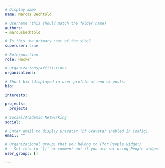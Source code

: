 ```yaml
---
# Display name
name: Marcus Bechtold

# Username (this should match the folder name)
authors:
- marcusbechtold

# Is this the primary user of the site?
superuser: true

# Role/position
role: Hacker

# Organizations/Affiliations
organizations:

# Short bio (displayed in user profile at end of posts)
bio: 

interests:

projects:
  projects:

# Social/Academic Networking
social:

# Enter email to display Gravatar (if Gravatar enabled in Config)
email: ""

# Organizational groups that you belong to (for People widget)
#   Set this to `[]` or comment out if you are not using People widget.
user_groups: []

---
```


